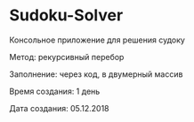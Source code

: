 # Sudoku-Solver
Консольное приложение для решения судоку


Метод: рекурсивный перебор

Заполнение: через код, в двумерный массив


Время создания: 1 день

Дата создания: 05.12.2018
